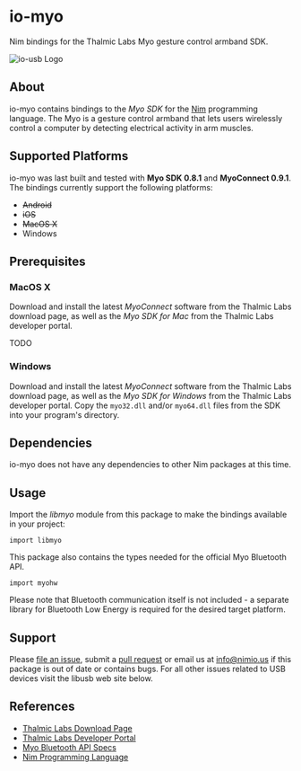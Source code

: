 # io-myo

Nim bindings for the Thalmic Labs Myo gesture control armband SDK.

![io-usb Logo](logo.png)


## About

io-myo contains bindings to the *Myo SDK* for the [Nim](http://nim-lang.org)
programming language. The Myo is a gesture control armband that lets users
wirelessly control a computer by detecting electrical activity in arm muscles.

## Supported Platforms

io-myo was last built and tested with **Myo SDK 0.8.1** and
**MyoConnect 0.9.1**. The bindings currently support the following platforms:

- ~~Android~~
- ~~iOS~~
- ~~MacOS X~~
- Windows


## Prerequisites

### MacOS X

Download and install the latest *MyoConnect* software from the Thalmic Labs
download page, as well as the *Myo SDK for Mac* from the Thalmic Labs developer
portal.

TODO

### Windows

Download and install the latest *MyoConnect* software from the Thalmic Labs
download page, as well as the *Myo SDK for Windows* from the Thalmic Labs
developer portal. Copy the `myo32.dll` and/or `myo64.dll` files from the SDK
into your program's directory.


## Dependencies

io-myo does not have any dependencies to other Nim packages at this time.


## Usage

Import the *libmyo* module from this package to make the bindings available
in your project:

```nimrod
import libmyo
```

This package also contains the types needed for the official Myo Bluetooth API.

```nimrod
import myohw
```

Please note that Bluetooth communication itself is not included - a separate
library for Bluetooth Low Energy is required for the desired target platform.


## Support

Please [file an issue](https://github.com/nimious/io-myo/issues), submit a
[pull request](https://github.com/nimious/io-myo/pulls?q=is%3Aopen+is%3Apr)
or email us at info@nimio.us if this package is out of date or contains bugs.
For all other issues related to USB devices visit the libusb web site below.


## References

* [Thalmic Labs Download Page](https://www.thalmic.com/start/)
* [Thalmic Labs Developer Portal](https://developer.thalmic.com/)
* [Myo Bluetooth API Specs](http://developerblog.myo.com/myo-bluetooth-spec-released/)
* [Nim Programming Language](http://nim-lang.org/)
